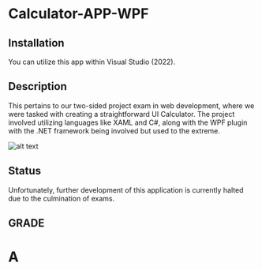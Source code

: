 # Calculator-APP-WPF

## Installation
You can utilize this app within Visual Studio (2022).



## Description 
This pertains to our two-sided project exam in web development, where we were tasked with creating a straightforward UI Calculator. The project involved utilizing languages like XAML and C#, along with the WPF plugin with the .NET framework being involved but used to the extreme.

![alt text]()

## Status
Unfortunately, further development of this application is currently halted due to the culmination of exams.

## GRADE
A
==
